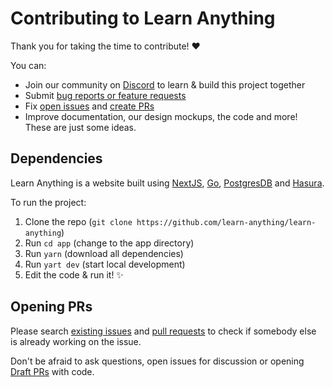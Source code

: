 # Contributing to Learn Anything

Thank you for taking the time to contribute! ♥️

You can:

- Join our community on [Discord](https://discord.gg/KKYdWjt) to learn & build this project together
- Submit [bug reports or feature requests](../../issues/new/choose)
- Fix [open issues](../../issues) and [create PRs](https://help.github.com/en/github/collaborating-with-issues-and-pull-requests/creating-a-pull-request)
- Improve documentation, our design mockups, the code and more! These are just some ideas.

## Dependencies

Learn Anything is a website built using [NextJS](https://nextjs.org), [Go](https://golang.org), [PostgresDB](https://www.postgresql.org) and [Hasura](https://hasura.io).

To run the project:

1. Clone the repo (`git clone https://github.com/learn-anything/learn-anything`)
2. Run `cd app` (change to the app directory)
3. Run `yarn` (download all dependencies)
4. Run `yart dev` (start local development)
5. Edit the code & run it! ✨

## Opening PRs

Please search [existing issues](../../issues/) and [pull requests](../../pulls/) to check if somebody else is already working on the issue.

Don't be afraid to ask questions, open issues for discussion or opening [Draft PRs](https://github.blog/2019-02-14-introducing-draft-pull-requests/) with code.
